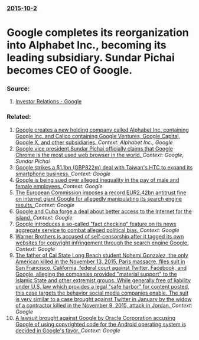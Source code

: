 ### [2015-10-2](/news/2015/10/2/index.md)

# Google completes its reorganization into Alphabet Inc., becoming its leading subsidiary. Sundar Pichai becomes CEO of Google. 




### Source:

1. [Investor Relations - Google](https://investor.google.com/)

### Related:

1. [Google creates a new holding company called Alphabet Inc. containing Google Inc. and Calico containing Google Ventures, Google Capital, Google X, and other subsidiaries. ](/news/2015/08/10/google-creates-a-new-holding-company-called-alphabet-inc-containing-google-inc-and-calico-containing-google-ventures-google-capital-goog.md) _Context: Alphabet Inc., Google_
2. [Google vice president Sundar Pichai officially claims that Google Chrome is the most used web browser in the world. ](/news/2012/06/28/google-vice-president-sundar-pichai-officially-claims-that-google-chrome-is-the-most-used-web-browser-in-the-world.md) _Context: Google, Sundar Pichai_
3. [Google strikes a $1.1bn (GBP822m) deal with Taiwan's HTC to expand its smartphone business. ](/news/2017/09/21/google-strikes-a-1-1bn-agbp822m-deal-with-taiwan-s-htc-to-expand-its-smartphone-business.md) _Context: Google_
4. [Google is being sued over alleged inequality in the pay of male and female employees. ](/news/2017/09/14/google-is-being-sued-over-alleged-inequality-in-the-pay-of-male-and-female-employees.md) _Context: Google_
5. [The European Commission imposes a record EUR2.42bn antitrust fine on internet giant Google for allegedly manipulating its search engine results. ](/news/2017/06/27/the-european-commission-imposes-a-record-a-2-42bn-antitrust-fine-on-internet-giant-google-for-allegedly-manipulating-its-search-engine-resu.md) _Context: Google_
6. [Google and Cuba forge a deal about better access to the Internet for the island. ](/news/2016/12/13/google-and-cuba-forge-a-deal-about-better-access-to-the-internet-for-the-island.md) _Context: Google_
7. [Google introduces a so-called "fact checking" feature on its news aggregate service to combat alleged political bias. ](/news/2016/10/15/google-introduces-a-so-called-fact-checking-feature-on-its-news-aggregate-service-to-combat-alleged-political-bias.md) _Context: Google_
8. [Warner Brothers is accused of self-censorship after it tagged its own websites for copyright infringement through the search engine Google. ](/news/2016/09/6/warner-brothers-is-accused-of-self-censorship-after-it-tagged-its-own-websites-for-copyright-infringement-through-the-search-engine-google.md) _Context: Google_
9. [The father of Cal State Long Beach student Nohemi Gonzalez, the only American killed in the November 13, 2015, Paris massacre, files suit in San Francisco, California, federal court against Twitter, Facebook, and Google, alleging the companies provided "material support" to the Islamic State and other extremist groups. While generally free of liability under U.S. law which provides a legal "safe harbor" for content posted, this case targets the behavior social media companies enable. The suit is very similar to a case brought against Twitter in January by the widow of a contractor killed in the November 9, 2015, attack in Jordan. ](/news/2016/06/15/the-father-of-cal-state-long-beach-student-nohemi-gonzalez-the-only-american-killed-in-the-november-13-2015-paris-massacre-files-suit-in.md) _Context: Google_
10. [A lawsuit brought against Google by Oracle Corporation accusing Google of using copyrighted code for the Android operating system is decided in Google's favor. ](/news/2016/05/26/a-lawsuit-brought-against-google-by-oracle-corporation-accusing-google-of-using-copyrighted-code-for-the-android-operating-system-is-decided.md) _Context: Google_
